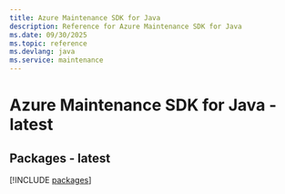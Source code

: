 ```yaml
---
title: Azure Maintenance SDK for Java
description: Reference for Azure Maintenance SDK for Java
ms.date: 09/30/2025
ms.topic: reference
ms.devlang: java
ms.service: maintenance
---
```

# Azure Maintenance SDK for Java - latest
## Packages - latest
[!INCLUDE [packages](maintenance-index.md)]